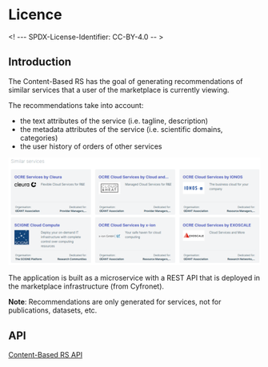 # Licence

<! --- SPDX-License-Identifier: CC-BY-4.0  -- >

## Introduction

The Content-Based RS has the goal of generating recommendations of similar services that a user of the marketplace is currently viewing.

The recommendations take into account:

- the text attributes of the service (i.e. tagline, description)
- the metadata attributes of the service (i.e. scientific domains, categories)
- the user history of orders of other services

![Recommendations Examples](assets/similar_services_example.png)

The application is built as a microservice with a REST API that is deployed in the marketplace infrastructure (from Cyfronet).

**Note**: Recommendations are only generated for services, not for publications, datasets, etc.

## API

[Content-Based RS API](https://app.swaggerhub.com/apis/MikeXydas/EOSC-ContentBasedRS)
